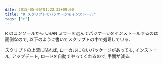 ```yaml
---
date: 2015-05-06T01:22:33+09:00
title: "R スクリプトでパッケージをインストール"
tags: ["r"]
---
```


R のコンソールから CRAN ミラーを選んでパッケージをインストールするのは面倒なので, 以下のように書いてスクリプトの中で処理している.

<script src="https://gist.github.com/dceoy/c472e300cd0423023869.js?file=cran_pkg_load.R"></script>

スクリプトの上流に貼れば, ローカルにないパッケージがあっても, インストール, アップデート, ロードを自動でやってくれるので, 手間が減る.


<script>
  amzn_assoc_default_search_key = "r programming";
</script>
